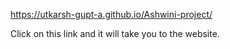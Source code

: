 https://utkarsh-gupt-a.github.io/Ashwini-project/


Click on this link and it will take you to the website.
